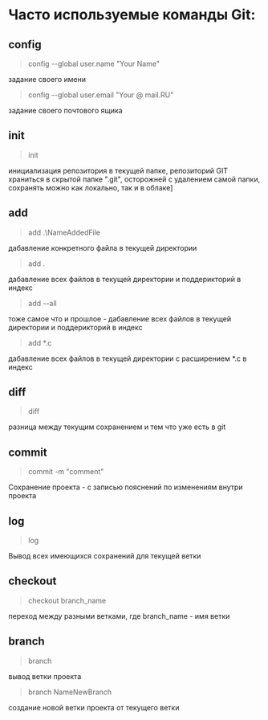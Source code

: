 # Часто используемые команды Git:

## config
> config --global user.name "Your Name"

задание своего имени

> config --global user.email "Your @ mail.RU"

задание своего почтового ящика

## init
> init 

инициализация репозитория в текущей папке, репозиторий GIT храниться в скрытой папке ".git", осторожней с удалением самой папки, сохранять можно как локально, так и в облаке]
 
## add
> add .\NameAddedFile 

дабавление конкретного файла в текущей директории

> add . 

дабавление всех файлов в текущей директории и поддерикторий в индекс

> add --all 

тоже самое что и прошлое - дабавление всех файлов в текущей директории и поддерикторий в индекс

> add *.c 

дабавление всех файлов в текущей директории с расширением *.c в индекс

## diff 
> diff 

разница между текущим сохранением и тем что уже есть в git

## commit
> commit -m "comment"

Сохранение проекта - с записью пояснений по изменениям внутри проекта

## log
> log

Вывод всех имеющихся сохранений для текущей ветки

## checkout
> checkout branch_name

переход между разными ветками, где branch_name - имя ветки

## branch
> branch

вывод ветки проекта

> branch NameNewBranch

создание новой ветки проекта от текущего ветки
